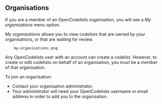 ## Organisations

If you are a member of an OpenCodelists organisation, you will see a _My organisations_ menu option.

_My organisations_ allows you to view codelists that are owned by your organisations, or that are waiting for review.

        my-organisations.png

Any OpenCodelists user with an account can create a codelist. However, to create or edit codelists on behalf of an organisation, you must be a member of that organisation.

To join an organisation:

* Contact your organisation administrator.
* Your administrator will need your OpenCodelists username or email address in order to add you to the organisation.
